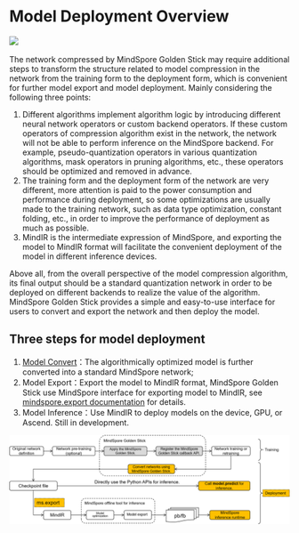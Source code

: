 # Model Deployment Overview

<a href="https://gitee.com/mindspore/docs/blob/master/docs/golden_stick/docs/source_en/deployment/overview.md" target="_blank"><img src="https://mindspore-website.obs.cn-north-4.myhuaweicloud.com/website-images/master/resource/_static/logo_source_en.png"></a>

The network compressed by MindSpore Golden Stick may require additional steps to transform the structure related to model compression in the network from the training form to the deployment form, which is convenient for further model export and model deployment. Mainly considering the following three points:

1. Different algorithms implement algorithm logic by introducing different neural network operators or custom backend operators. If these custom operators of compression algorithm exist in the network, the network will not be able to perform inference on the MindSpore backend. For example, pseudo-quantization operators in various quantization algorithms, mask operators in pruning algorithms, etc., these operators should be optimized and removed in advance.
2. The training form and the deployment form of the network are very different, more attention is paid to the power consumption and performance during deployment, so some optimizations are usually made to the training network, such as data type optimization, constant folding, etc., in order to improve the performance of deployment as much as possible.
3. MindIR is the intermediate expression of MindSpore, and exporting the model to MindIR format will facilitate the convenient deployment of the model in different inference devices.

Above all, from the overall perspective of the model compression algorithm, its final output should be a standard quantization network in order to be deployed on different backends to realize the value of the algorithm. MindSpore Golden Stick provides a simple and easy-to-use interface for users to convert and export the network and then deploy the model.

## Three steps for model deployment

1. [Model Convert](https://www.mindspore.cn/golden_stick/docs/en/master/deployment/convert.html)：The algorithmically optimized model is further converted into a standard MindSpore network;
2. Model Export：Export the model to MindIR format, MindSpore Golden Stick use MindSpore interface for exporting model to MindIR, see [mindspore.export documentation](https://www.mindspore.cn/docs/en/master/api_python/mindspore/mindspore.export.html) for details.
3. Model Inference：Use MindIR to deploy models on the device, GPU, or Ascend. Still in development.

![](../images/deployment/arc.png)
